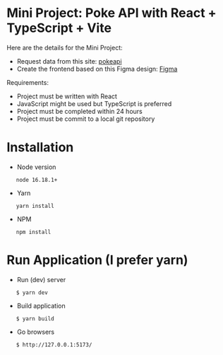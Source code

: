 # Mini Project: Poke API with React + TypeScript + Vite

Here are the details for the Mini Project:

- Request data from this site: [pokeapi](https://pokeapi.co/)
- Create the frontend based on this Figma design: [Figma](https://www.figma.com/file/0kgXM1XwWwPfbh7oYoNaGr/BD---%5BDEV%5D-Mini-Project-Template?node-id=2005%3A57773)

Requirements:

- Project must be written with React
- JavaScript might be used but TypeScript is preferred
- Project must be completed within 24 hours
- Project must be commit to a local git repository

# Installation

- Node version

```
   node 16.18.1+
```

- Yarn

```
   yarn install
```

- NPM

```
   npm install
```

# Run Application (I prefer yarn)

- Run (dev) server

```
   $ yarn dev
```

- Build application

```
   $ yarn build
```

- Go browsers

```
   $ http://127.0.0.1:5173/
```
